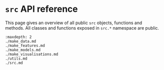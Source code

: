 # `src` API reference

This page gives an overview of all public `src` objects, functions and methods. All
classes and functions exposed in `src.*` namespace are public.

```{toctree}
:maxdepth: 2
./make_data.md
./make_features.md
./make_models.md
./make_visualisations.md
./utils.md
./src.md
```
